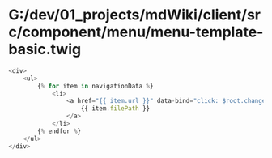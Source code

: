 # G:/dev/01_projects/mdWiki/client/src/component/menu/menu-template-basic.twig
```js
<div>
    <ul>
        {% for item in navigationData %}
            <li>
                <a href="{{ item.url }}" data-bind="click: $root.changePage.bind($root, '{{ item.url }}')">
                    {{ item.filePath }}
                </a>
            </li>
        {% endfor %}
    </ul>
</div>
 ```